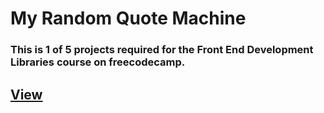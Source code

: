 # My Random Quote Machine

### This is 1 of 5 projects required for the Front End Development Libraries course on freecodecamp.

## [View](https://rataysh.github.io/MyRandomQuoteMachineFreeCodeCamp/)
